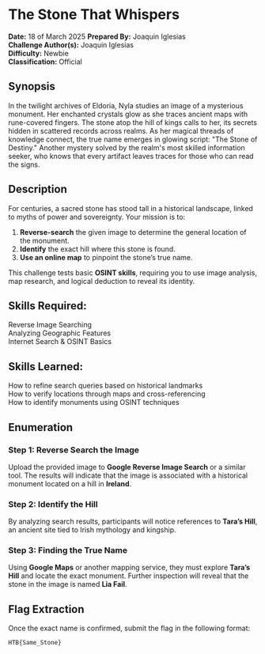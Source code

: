 # The Stone That Whispers

**Date:** 18 of March 2025
**Prepared By:** Joaquin Iglesias  
**Challenge Author(s):** Joaquin Iglesias  
**Difficulty:** Newbie  
**Classification:** Official  

## Synopsis
In the twilight archives of Eldoria, Nyla studies an image of a mysterious monument. Her enchanted crystals glow as she traces ancient maps with rune-covered fingers. The stone atop the hill of kings calls to her, its secrets hidden in scattered records across realms. As her magical threads of knowledge connect, the true name emerges in glowing script: "The Stone of Destiny." Another mystery solved by the realm's most skilled information seeker, who knows that every artifact leaves traces for those who can read the signs.

## Description
For centuries, a sacred stone has stood tall in a historical landscape, linked to myths of power and sovereignty. Your mission is to:
1. **Reverse-search** the given image to determine the general location of the monument.
2. **Identify** the exact hill where this stone is found.
3. **Use an online map** to pinpoint the stone’s true name.

This challenge tests basic **OSINT skills**, requiring you to use image analysis, map research, and logical deduction to reveal its identity.

## Skills Required:
Reverse Image Searching  
Analyzing Geographic Features  
Internet Search & OSINT Basics  

## Skills Learned:
How to refine search queries based on historical landmarks  
How to verify locations through maps and cross-referencing  
How to identify monuments using OSINT techniques  

## Enumeration
### Step 1: Reverse Search the Image
Upload the provided image to **Google Reverse Image Search** or a similar tool. The results will indicate that the image is associated with a historical monument located on a hill in **Ireland**.

### Step 2: Identify the Hill
By analyzing search results, participants will notice references to **Tara’s Hill**, an ancient site tied to Irish mythology and kingship.

### Step 3: Finding the True Name
Using **Google Maps** or another mapping service, they must explore **Tara’s Hill** and locate the exact monument. Further inspection will reveal that the stone in the image is named **Lia Fail**.

## Flag Extraction
Once the exact name is confirmed, submit the flag in the following format:
```
HTB{Same_Stone}
```
